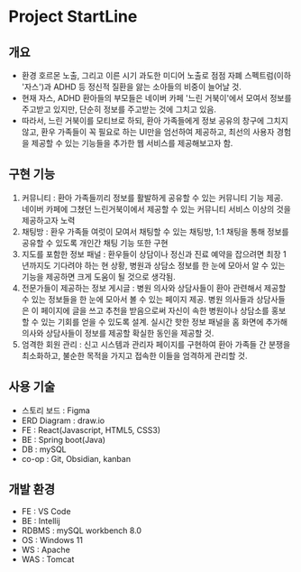 # Project StartLine

## 개요

- 환경 호르몬 노출, 그리고 이른 시기 과도한 미디어 노출로 점점 자폐 스펙트럼(이하 '자스')과 ADHD 등 정신적 질환을 앓는 소아들의 비중이 늘어날 것.
- 현재 자스, ADHD 환아들의 부모들은 네이버 카페 '느린 거북이'에서 모여서 정보를 주고받고 있지만, 단순히 정보를 주고받는 것에 그치고 있음.
- 따라서, 느린 거북이를 모티브로 하되, 환아 가족들에게 정보 공유의 창구에 그치지 않고,  환우 가족들이 꼭 필요로 하는 UI만을 엄선하여 제공하고, 최선의 사용자 경험을 제공할 수 있는 기능들을 추가한 웹 서비스를 제공해보고자 함.
## 구현 기능

1. 커뮤니티 : 환아 가족들끼리 정보를 활발하게 공유할 수 있는 커뮤니티 기능 제공. 네이버 카페에 그쳤던 느린거북이에서 제공할 수 있는 커뮤니티 서비스 이상의 것을 제공하고자 노력
2. 채팅방 : 환우 가족들 여럿이 모여서 채팅할 수 있는 채팅방, 1:1 채팅을 통해 정보를 공유할 수 있도록 개인간 채팅 기능 또한 구현
3. 지도를 포함한 정보 패널 : 환우들이 상담이나 정신과 진료 예약을 잡으려면 최장 1년까지도 기다려야 하는 현 상황, 병원과 상담소 정보를 한 눈에 모아서 알 수 있는 기능을 제공하면 크게 도움이 될 것으로 생각됨.
4. 전문가들이 제공하는 정보 게시글 : 병원 의사와 상담사들이 환아 관련해서 제공할 수 있는 정보들을 한 눈에 모아서 볼 수 있는 페이지 제공. 병원 의사들과 상담사들은 이 페이지에 글을 쓰고 추천을 받음으로써 자신이 속한 병원이나 상담소를 홍보할 수 있는 기회를 얻을 수 있도록 설계. 실시간 핫한 정보 패널을 홈 화면에 추가해 의사와 상담사들이 정보를 제공할 확실한 동인을 제공할 것.
5. 엄격한 회원 관리 : 신고 시스템과 관리자 페이지를 구현하여 환아 가족들 간 분쟁을 최소화하고, 불순한 목적을 가지고 접속한 이들을 엄격하게 관리할 것. 
## 사용 기술

- 스토리 보드 : Figma
- ERD Diagram : draw.io
- FE : React(Javascript, HTML5, CSS3)
- BE : Spring boot(Java)
- DB : mySQL
- co-op : Git, Obsidian, kanban
## 개발 환경

- FE : VS Code
- BE : Intellij
- RDBMS : mySQL workbench 8.0
- OS : Windows 11
- WS : Apache
- WAS : Tomcat
